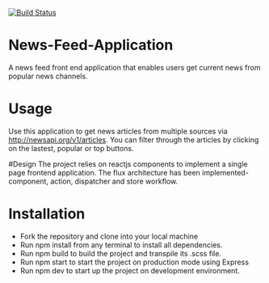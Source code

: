 [![Build Status](https://travis-ci.org/kmazi/News-Feed-Application.svg?branch=dev
)](https://travis-ci.org/kmazi/News-Feed-Application/?branch=dev
)

# News-Feed-Application
A news feed front end application that enables users get current news from popular news channels.

# Usage
Use this application to get news articles from multiple sources via http://newsapi.org/v1/articles.
You can filter through the articles by clicking on the lastest, popular or top buttons.

#Design
The project relies on reactjs components to implement a single page frontend application. The flux architecture has been implemented- component, action, dispatcher and store workflow.

# Installation
* Fork the repository and clone into your local machine
* Run npm install from any terminal to install all dependencies.
* Run npm build to build the project and transpile its .scss file.
* Run npm start to start the project on production mode using Express
* Run npm dev to start up the project on development environment.
